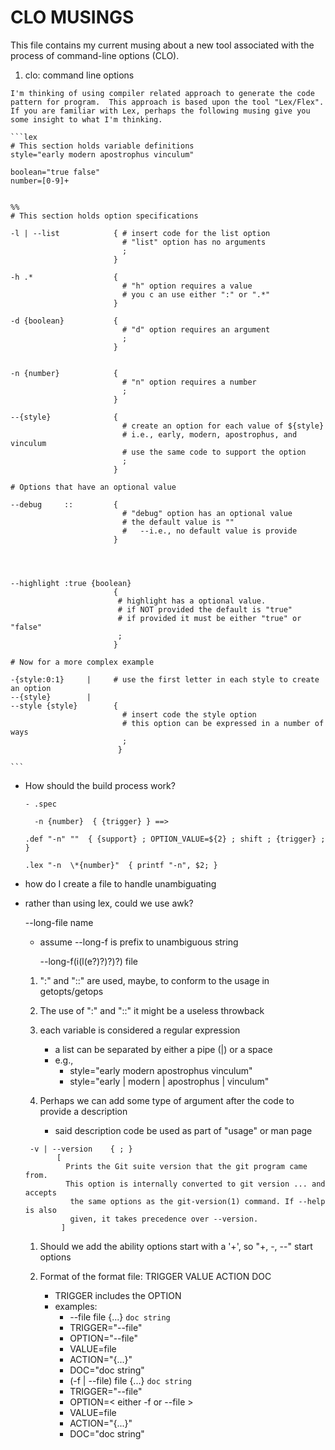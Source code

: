 # CLO MUSINGS

This file contains my current musing about a new tool associated with the 
process of command-line options (CLO). 

  1. clo: command line options

    I'm thinking of using compiler related approach to generate the code pattern for program.  This approach is based upon the tool "Lex/Flex". If you are familiar with Lex, perhaps the following musing give you some insight to what I'm thinking.

    ```lex
    # This section holds variable definitions
    style="early modern apostrophus vinculum"

    boolean="true false"
    number=[0-9]+


    %%
    # This section holds option specifications

    -l | --list            { # insert code for the list option
                             # "list" option has no arguments
                             ;
                           }

    -h .*                  {
                             # "h" option requires a value
                             # you c an use either ":" or ".*"
                           }

    -d {boolean}           { 
                             # "d" option requires an argument
                             ;
                           }

  
    -n {number}            { 
                             # "n" option requires a number
                             ;
                           }

    --{style}              { 
                             # create an option for each value of ${style}
                             # i.e., early, modern, apostrophus, and vinculum 
                             # use the same code to support the option
                             ;
                           }

    # Options that have an optional value

    --debug     ::         {
                             # "debug" option has an optional value
                             # the default value is ""
                             #   --i.e., no default value is provide
                           }




    --highlight :true {boolean}
                           {
                            # highlight has a optional value.
                            # if NOT provided the default is "true"
                            # if provided it must be either "true" or "false"
                            ;
                           }

    # Now for a more complex example

    -{style:0:1}     |     # use the first letter in each style to create an option
    --{style}        |
    --style {style}        { 
                             # insert code the style option
                             # this option can be expressed in a number of ways
                             ;
                            }

    ```

- How should the build process work?

      - .spec

        -n {number}  { {trigger} } ==>

      .def "-n" ""  { {support} ; OPTION_VALUE=${2} ; shift ; {trigger} ; }

      .lex "-n  \*{number}"  { printf "-n", $2; }

- how do I create a file to handle unambiguating 
- rather than using lex, could we use awk?

  --long-file name
    * assume --long-f is prefix to unambiguous string

       --long-f(i(l(e?)?)?)?) file




    1. ":" and "::" are used, maybe, to conform to the usage in getopts/getops
    1. The use of ":" and "::" it might be a useless throwback
    1. each variable is considered a regular expression
       - a list can be separated by either a pipe (|) or a space
       - e.g.,
         - style="early modern apostrophus vinculum"
         - style="early | modern | apostrophus | vinculum"

    1. Perhaps we can add some type of argument after the code to provide a description
       - said description code be used as part of "usage" or man page

    ```TBD
     -v | --version    { ; }
           [
             Prints the Git suite version that the git program came from.
             This option is internally converted to git version ... and accepts
              the same options as the git-version(1) command. If --help is also
              given, it takes precedence over --version.
            ]
    ```

    1. Should we add the ability options start with a '+', so "+, -, --" start options

    1. Format of the format file:    TRIGGER VALUE ACTION DOC
       - TRIGGER includes the OPTION
       - examples:
         *  --file file {...} ```doc string ```
           * TRIGGER="--file"
           * OPTION="--file"
           * VALUE=file
           * ACTION="{...}"
           * DOC="doc string"
         *  (-f | --file) file {...} ```doc string ```
           * TRIGGER="--file"
           * OPTION=< either -f or --file >
           * VALUE=file
           * ACTION="{...}"
           * DOC="doc string"

